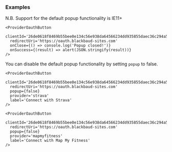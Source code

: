### Examples

N.B. Support for the default popup functionality is IE11+

```
<ProviderOauthButton
  clientId='26de0618f8469b55bee0e134c56e938da64566234dd935855daec36c294a5a65'
  redirectUri='https://oauth.blackbaud-sites.com'
  onClose={() => console.log('Popup closed!')}
  onSuccess={(result) => alert(JSON.stringify(result))}
/>
```

You can disable the default popup functionality by setting `popup` to false.

```
<ProviderOauthButton
  clientId='26de0618f8469b55bee0e134c56e938da64566234dd935855daec36c294a5a65'
  redirectUri='https://oauth.blackbaud-sites.com'
  popup={false}
  provider='strava'
  label='Connect with Strava'
/>
```

```
<ProviderOauthButton
  clientId='26de0618f8469b55bee0e134c56e938da64566234dd935855daec36c294a5a65'
  redirectUri='https://oauth.blackbaud-sites.com'
  popup={false}
  provider='mapmyfitness'
  label='Connect with Map My Fitness'
/>
```
